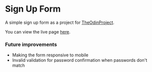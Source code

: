 # Sign Up Form

A simple sign up form as a project for [TheOdinProject](https://www.theodinproject.com/lessons/intermediate-html-and-css-sign-up-form#assignment).

You can view the live page [here](https://jhonelvillanueva.github.io/sign-up-form/).

### Future improvements

- Making the form responsive to mobile
- Invalid validation for password confirmation when passwords don't match
